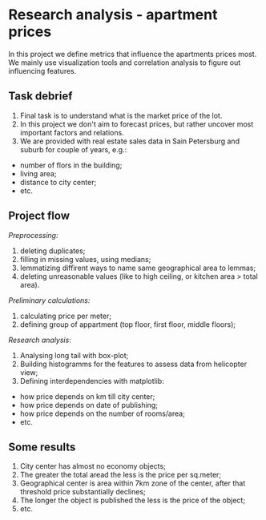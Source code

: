 # Research analysis - apartment prices

In this project we define metrics that influence the apartments prices most.
We mainly use visualization tools and correlation analysis to figure out influencing features.

## Task debrief
1. Final task is to understand what is the market price of the lot.
1. In this project we don't aim to forecast prices, but rather uncover most important factors and relations.
1. We are provided with real estate sales data in Sain Petersburg and suburb for couple of years, e.g.:
 - number of flors in the building;
 - living area;
 - distance to city center;
 - etc.

## Project flow
_Preprocessing:_
1. deleting duplicates;
1. filling in missing values, using medians;
1. lemmatizing diffirent ways to name same geographical area to lemmas;
1. deleting unreasonable values (like to high ceiling, or kitchen area > total area).

_Preliminary calculations:_
1. calculating price per meter;
1. defining group of appartment (top floor, first floor, middle floors);

_Research analysis_:
1. Analysing long tail with box-plot;
1. Building histogramms for the features to assess data from helicopter view;
1. Defining interdependencies with matplotlib:
- how price depends on km till city center;
- how price depends on date of publishing;
- how price depends on the number of rooms/area;
- etc.

## Some results
1. City center has almost no economy objects;
1. The greater the total aread the less is the price per sq.meter;
1. Geographical center is area within 7km zone of the center, after that threshold price substantially declines;
1. The longer the object is published the less is the price of the object;
1. etc.
